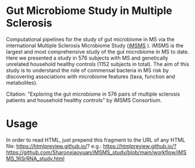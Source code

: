 # Gut Microbiome Study in Multiple Sclerosis
Computational pipelines for the study of gut microbiome in MS via the international Multiple Sclerosis Microbiome Study ([iMSMS](imsms.org) ). iMSMS is the largest and most comprehensive study of the gut microbiome in MS to date. Here we presented a study in 576 subjects with MS and genetically unrelated household healthy controls (1152 subjects in total). The aim of this study is to understand the role of commensal bacteria in MS risk by discovering associations with microbiome features (taxa, function and metabolites).


Citation:  "Exploring the gut microbiome in 576 pairs of multiple sclerosis patients and household healthy controls" by iMSMS Consortium.

# Usage
In order to read HTML, just prepend this fragment to the URL of any HTML file: https://htmlpreview.github.io/? e.g.:
https://htmlpreview.github.io/?https://github.com/Sharonxiaoyuan/iMSMS_study/blob/main/workflow/iMSMS_16SrRNA_study.html
